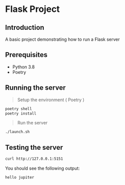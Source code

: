 # Flask Project

## Introduction
A basic project demonstrating how to run a Flask server

## Prerequisites

- Python 3.8
- Poetry

## Running the server

> Setup the environment ( Poetry )

```bash
poetry shell
poetry install
```

> Run the server

```bash
./launch.sh
```

## Testing the server

```bash
curl http://127.0.0.1:5151
```

You should see the following output:

```bash
hello jupiter
```
